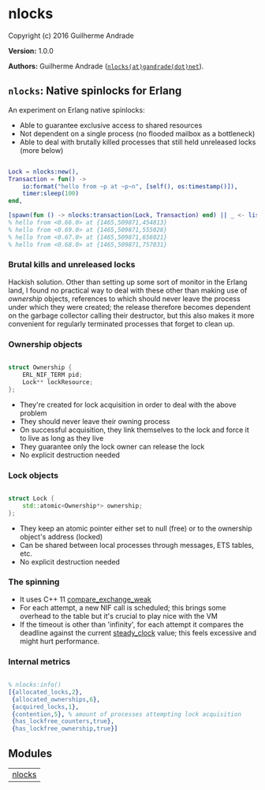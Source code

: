 

# nlocks #

Copyright (c) 2016 Guilherme Andrade

__Version:__ 1.0.0

__Authors:__ Guilherme Andrade ([`nlocks(at)gandrade(dot)net`](mailto:nlocks(at)gandrade(dot)net)).

`nlocks`: Native spinlocks for Erlang
---------

An experiment on Erlang native spinlocks:
* Able to guarantee exclusive access to shared resources
* Not dependent on a single process (no flooded mailbox as a bottleneck)
* Able to deal with brutally killed processes that still held unreleased locks (more below)

```erlang

Lock = nlocks:new(),
Transaction = fun() ->
    io:format("hello from ~p at ~p~n", [self(), os:timestamp()]),
    timer:sleep(100)
end,

[spawn(fun () -> nlocks:transaction(Lock, Transaction) end) || _ <- lists:seq(1, 4)].
% hello from <0.66.0> at {1465,509871,454813}
% hello from <0.69.0> at {1465,509871,555028}
% hello from <0.67.0> at {1465,509871,656021}
% hello from <0.68.0> at {1465,509871,757031}

```


### <a name="Brutal_kills_and_unreleased_locks">Brutal kills and unreleased locks</a> ###


Hackish solution. Other than setting up some sort of monitor in the Erlang land, I found no practical way to deal with these other than making use of _ownership_ objects, references to which should never leave the process under which they were created; the release therefore becomes dependent on the garbage collector calling their destructor, but this also makes it more convenient for regularly terminated processes that forget to clean up.


### <a name="Ownership_objects">Ownership objects</a> ###


```c++

struct Ownership {
    ERL_NIF_TERM pid;
    Lock** lockResource;
};

```

* They're created for lock acquisition in order to deal with the above problem
* They should never leave their owning process
* On successful acquisition, they link themselves to the lock and force it to live as long as they live
* They guarantee only the lock owner can release the lock
* No explicit destruction needed


### <a name="Lock_objects">Lock objects</a> ###


```c++

struct Lock {
    std::atomic<Ownership*> ownership;
};

```

* They keep an atomic pointer either set to null (free) or to the ownership object's address (locked)
* Can be shared between local processes through messages, ETS tables, etc.
* No explicit destruction needed


### <a name="The_spinning">The spinning</a> ###


* It uses C++ 11 [compare_exchange_weak](http://en.cppreference.com/w/cpp/atomic/atomic/compare_exchangek)
* For each attempt, a new NIF call is scheduled; this brings some overhead to the table but it's crucial to play nice with the VM
* If the timeout is other than 'infinity', for each attempt it compares the deadline against the current [steady_clock](http://en.cppreference.com/w/cpp/chrono/steady_clock) value; this feels excessive and might hurt performance.


### <a name="Internal_metrics">Internal metrics</a> ###


```erlang

% nlocks:info()
[{allocated_locks,2},
 {allocated_ownerships,6},
 {acquired_locks,1},
 {contention,5}, % amount of processes attempting lock acquisition
 {has_lockfree_counters,true},
 {has_lockfree_ownership,true}]

```



## Modules ##


<table width="100%" border="0" summary="list of modules">
<tr><td><a href="nlocks.md" class="module">nlocks</a></td></tr></table>

